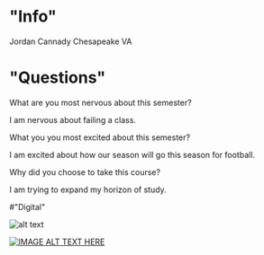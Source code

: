 # "Info"
Jordan Cannady Chesapeake VA
# "Questions"
What are you most nervous about this semester?

I am nervous about failing a class.

What you you most excited about this semester?

I am excited about how our season will go this season for football.

Why did you choose to take this course?

I am trying to expand my horizon of study.

#"Digital"

![alt text](https://media.npr.org/assets/img/2018/04/02/aqp06653rc_wide-07014d65d1c466aa521207b7a76df10abcd26622-s800-c85.jpg "Logo Title Text 1")


[![IMAGE ALT TEXT HERE](https://i.ytimg.com/an_webp/7bpEaq7ZOZk/mqdefault_6s.webp?du=3000&sqp=COmettwF&rs=AOn4CLAwBHlUjSVCb9izmLiVdfKcSg4wHQ)](https://youtu.be/7bpEaq7ZOZk)

